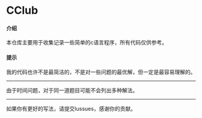 # CClub

#### 介绍
本仓库主要用于收集记录一些简单的c语言程序，所有代码仅供参考。
#### 提示
我的代码也许不是最简洁的，不是对一些问题的最优解，但一定是最容易理解的。
****
由于时间问题，对于同一道题目可能不会列出多种解法。
****
如果你有更好的写法，请提交Iussues，感谢你的贡献。
